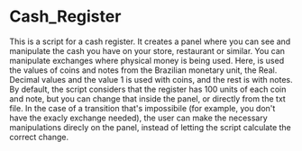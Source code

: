 # Cash_Register
This is a script for a cash register. It creates a panel where you can see and manipulate the cash you have on your store, restaurant or similar. You can manipulate exchanges where physical money is being used.
Here, is used the values of coins and notes from the Brazilian monetary unit, the Real. Decimal values and the value 1 is used with coins, and the rest is with notes.
By default, the script considers that the register has 100 units of each coin and note, but you can change that inside the panel, or directly from the txt file.
In the case of a transition that's impossibile (for example, you don't have the exacly exchange needed), the user can make the necessary manipulations direcly on the panel, instead of letting the script calculate the correct change.
